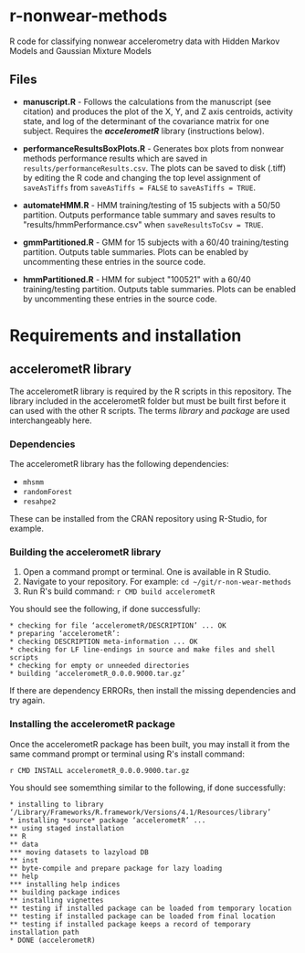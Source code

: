 # r-nonwear-methods
R code for classifying nonwear accelerometry data with Hidden Markov Models and Gaussian Mixture Models

## Files

* __manuscript.R__ - Follows the calculations from the manuscript (see citation) and produces the plot of the X, Y, and Z axis centroids, activity state, and log of the determinant of the covariance matrix for one subject.  Requires the __*accelerometR*__ library (instructions below).
* __performanceResultsBoxPlots.R__ - Generates box plots from nonwear methods performance results which are saved in `results/performanceResults.csv`.  The plots can be saved to disk (.tiff) by editing the R code and changing the top level assignment of `saveAsTiffs` from `saveAsTiffs = FALSE` to `saveAsTiffs = TRUE`.
* __automateHMM.R__ - HMM training/testing of 15 subjects with a 50/50 partition.  Outputs performance table summary and saves results to "results/hmmPerformance.csv" when `saveResultsToCsv = TRUE`.    

* __gmmPartitioned.R__ - GMM for 15 subjects with a 60/40 training/testing partition.  Outputs table summaries.  Plots can be enabled by uncommenting these entries in the source code.  
* __hmmPartitioned.R__ - HMM for subject "100521" with a 60/40 training/testing partition.  Outputs table summaries.  Plots can be enabled by uncommenting these entries in the source code.  

# Requirements and installation

## accelerometR library

The accelerometR library is required by the R scripts in this repository.  The library included in the accelerometR folder but must be built first before it can used with the other R scripts.  The terms _library_ and _package_ are used interchangeably here.  

### Dependencies

The accelerometR library has the following dependencies:

* `mhsmm`
* `randomForest`
* `resahpe2`

These can be installed from the CRAN repository using R-Studio, for example.

### Building the accelerometR library
1. Open a command prompt or terminal.  One is available in R Studio.  
2. Navigate to your repository.  For example: `cd ~/git/r-non-wear-methods`
3. Run R's build command:  `r CMD build accelerometR`

You should see the following, if done successfully:

    * checking for file ‘accelerometR/DESCRIPTION’ ... OK
    * preparing ‘accelerometR’:
    * checking DESCRIPTION meta-information ... OK
    * checking for LF line-endings in source and make files and shell scripts
    * checking for empty or unneeded directories
    * building ‘accelerometR_0.0.0.9000.tar.gz’

If there are dependency ERRORs, then install the missing dependencies and try again.  

### Installing the accelerometR package

Once the accelerometR package has been built, you may install it from the same command prompt or terminal using R's install command:

`r CMD INSTALL accelerometR_0.0.0.9000.tar.gz`

You should see somemthing similar to the following, if done successfully:

    * installing to library ‘/Library/Frameworks/R.framework/Versions/4.1/Resources/library’
    * installing *source* package ‘accelerometR’ ...
    ** using staged installation
    ** R
    ** data
    *** moving datasets to lazyload DB
    ** inst
    ** byte-compile and prepare package for lazy loading
    ** help
    *** installing help indices
    ** building package indices
    ** installing vignettes
    ** testing if installed package can be loaded from temporary location
    ** testing if installed package can be loaded from final location
    ** testing if installed package keeps a record of temporary installation path
    * DONE (accelerometR)






